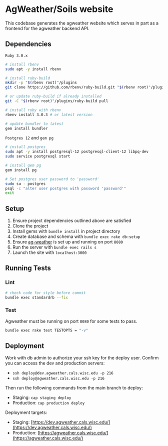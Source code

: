 # AgWeather/Soils website

This codebase generates the agweather website which serves in part as a frontend for the agweather backend API.

## Dependencies

`Ruby 3.0.x`
```bash
# install rbenv
sudo apt -y install rbenv

# install ruby-build
mkdir -p "$(rbenv root)"/plugins
git clone https://github.com/rbenv/ruby-build.git "$(rbenv root)"/plugins/ruby-build

# or update ruby-build if already installed
git -C "$(rbenv root)"/plugins/ruby-build pull

# install ruby with rbenv
rbenv install 3.0.3 # or latest version

# update bundler to latest
gem install bundler
```

`Postgres 12` and `gem pg`
```bash
# install postgres
sudo apt -y install postgresql-12 postgresql-client-12 libpq-dev
sudo service postgresql start

# install gem pg
gem install pg

# Set postgres user password to 'password'
sudo su - postgres
psql -c "alter user postgres with password 'password'"
exit
```

## Setup

1. Ensure project dependencies outlined above are satisfied
2. Clone the project
3. Install gems with `bundle install` in project directory
4. Create database and schema with `bundle exec rake db:setup`
5. Ensure [ag-weather](https://github.com/uwent/ag-weather) is set up and running on port `8080`
6. Run the server with `bundle exec rails s`
7. Launch the site with `localhost:3000`

## Running Tests

### Lint

```bash
# check code for style before commit
bundle exec standardrb --fix
```

### Test

Agweather must be running on port `8080` for some tests to pass.

```bash
bundle exec rake test TESTOPTS = "-v"
```

## Deployment

Work with db admin to authorize your ssh key for the deploy user.
Confirm you can access the dev and production servers:

* `ssh deploy@dev.agweather.cals.wisc.edu -p 216`
* `ssh deploy@agweather.cals.wisc.edu -p 216`

Then run the following commands from the main branch to deploy:

* Staging: `cap staging deploy`
* Production: `cap production deploy`

Deployment targets:

* Staging: [https://dev.agweather.cals.wisc.edu/](https://dev.agweather.cals.wisc.edu/)
* Production: [https://agweather.cals.wisc.edu/](https://agweather.cals.wisc.edu/)
